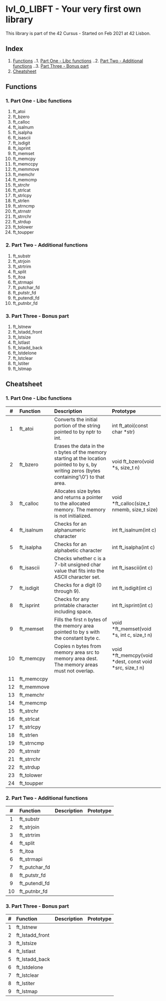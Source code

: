 # lvl_0_LIBFT - Your very first own library
This library is part of the 42 Cursus - Started on Feb 2021 at 42 Lisbon.

## Index
1. [Functions](#functions)
..1. [Part One - Libc functions](#1.-Part-One-\--Libc-functions)
..2. [Part Two - Additional functions](#2.-Part-Two-\--Additional-functions)
..3. [Part Three - Bonus part](#3.-Part-Three-\--Bonus-part)
2. [Cheatsheet](#cheatsheet)


## Functions
### 1. Part One - Libc functions
1. ft_atoi
2. ft_bzero
3. ft_calloc
4. ft_isalnum
5. ft_isalpha
6. ft_isascii
7. ft_isdigit
8. ft_isprint
9. ft_memset
10. ft_memcpy
11. ft_memccpy
12. ft_memmove
13. ft_memchr
14. ft_memcmp
15. ft_strchr
16. ft_strlcat
17. ft_strlcpy
18. ft_strlen
19. ft_strncmp
20. ft_strnstr
21. ft_strrchr
22. ft_strdup
23. ft_tolower
24. ft_toupper
### 2. Part Two - Additional functions
1. ft_substr
2. ft_strjoin
3. ft_strtrim
4. ft_split
5. ft_itoa
6. ft_strmapi
7. ft_putchar_fd
8. ft_putstr_fd
9. ft_putendl_fd
10. ft_putnbr_fd
### 3. Part Three - Bonus part
1. ft_lstnew
2. ft_lstadd_front
3. ft_lstsize
4. ft_lstlast
5. ft_lstadd_back
6. ft_lstdelone
7. ft_lstclear
8. ft_lstiter
9. ft_lstmap


## Cheatsheet
### 1. Part One - Libc functions

| # | Function | Description | Prototype |
|:-:|:---------|:------------|:----------|
| 1 | ft_atoi         | Converts the initial portion of the string pointed to by nptr to int.| int ft_atoi(const char *str)             |
| 2 | ft_bzero        | Erases the data in the n bytes of the memory starting at the location pointed to by s, by writing zeros (bytes  containing'\0') to that area. | void ft_bzero(void *s, size_t n)|
| 3 | ft_calloc       | Allocates size bytes and returns a pointer to the allocated memory. The memory is not initialized. |void *ft_calloc(size_t nmemb, size_t size)|
| 4 | ft_isalnum      | Checks  for an alphanumeric character                                                     | int ft_isalnum(int c)         |
| 5 | ft_isalpha      | Checks for an alphabetic character                                                        | int ft_isalpha(int c)         |
| 6 | ft_isascii      | Checks  whether  c  is a 7-bit unsigned char value that fits into the ASCII character set.|int ft_isascii(int c)          |
| 7 | ft_isdigit      | Checks for a digit (0 through 9).                                                         | int ft_isdigit(int c)         |
| 8 | ft_isprint      | Checks for any printable character including space.                                       |int ft_isprint(int c)          |
| 9 | ft_memset       | Fills the first n bytes of the memory area pointed to by s with the constant byte c.| void *ft_memset(void *s, int c, size_t n)|
|10 | ft_memcpy       | Copies n bytes from memory area src to memory area dest. The memory areas must not overlap.|void *ft_memcpy(void *dest, const void *src, size_t n)|
|11 | ft_memccpy      |||
|12 | ft_memmove      |||
|13 | ft_memchr       |||
|14 | ft_memcmp       |||
|15 | ft_strchr       |||
|16 | ft_strlcat      |||
|17 | ft_strlcpy      |||
|18 | ft_strlen       |||
|19 | ft_strncmp      |||
|20 | ft_strnstr      |||
|21 | ft_strrchr      |||
|22 | ft_strdup       |||
|23 | ft_tolower      |||
|24 | ft_toupper      |||
### 2. Part Two - Additional functions
| # | Function | Description | Prototype |
|:-:|:---------|:------------|:----------|
| 1 | ft_substr       |||
| 2 | ft_strjoin      |||
| 3 | ft_strtrim      |||
| 4 |ft_split         |||
| 5 | ft_itoa         |||
| 6 | ft_strmapi      |||
| 7 | ft_putchar_fd   |||
| 8 | ft_putstr_fd    |||
| 9 | ft_putendl_fd   |||
| 10 | ft_putnbr_fd   |||
### 3. Part Three - Bonus part
| # | Function | Description | Prototype |
|:-:|:---------|:------------|:----------|
| 1 | ft_lstnew       |||
| 2 | ft_lstadd_front |||
| 3 | ft_lstsize      |||
| 4 | ft_lstlast      |||
| 5 | ft_lstadd_back  |||
| 6 | ft_lstdelone    |||
| 7 | ft_lstclear     |||
| 8 | ft_lstiter      |||
| 9 | ft_lstmap       |||

